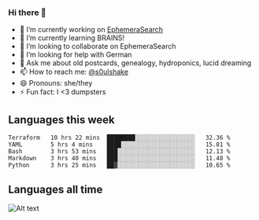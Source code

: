 ### Hi there 👋

<!--
**soulshake/soulshake** is a ✨ _special_ ✨ repository because its `README.md` (this file) appears on your GitHub profile.

Here are some ideas to get you started:

- 🔭 I’m currently working on ...
- 🌱 I’m currently learning ...
- 👯 I’m looking to collaborate on ...
- 🤔 I’m looking for help with ...
- 💬 Ask me about ...
- 📫 How to reach me: ...
- 😄 Pronouns: ...
- ⚡ Fun fact: ...
-->


- 🔭 I’m currently working on [EphemeraSearch](https://www.ephemerasearch.com/)
- 🌱 I’m currently learning BRAINS!
- 👯 I’m looking to collaborate on EphemeraSearch
- 🤔 I’m looking for help with German
- 💬 Ask me about old postcards, genealogy, hydroponics, lucid dreaming
- 📫 How to reach me: [@s0ulshake](https://twitter.com/soulshake)
- 😄 Pronouns: she/they
- ⚡ Fun fact: I <3 dumpsters

## Languages this week

<!--START_SECTION:waka-->
```text
Terraform   10 hrs 22 mins  ████████░░░░░░░░░░░░░░░░░   32.36 % 
YAML        5 hrs 4 mins    ████░░░░░░░░░░░░░░░░░░░░░   15.81 % 
Bash        3 hrs 53 mins   ███░░░░░░░░░░░░░░░░░░░░░░   12.13 % 
Markdown    3 hrs 40 mins   ███░░░░░░░░░░░░░░░░░░░░░░   11.48 % 
Python      3 hrs 25 mins   ██▓░░░░░░░░░░░░░░░░░░░░░░   10.65 % 
```
<!--END_SECTION:waka-->

## Languages all time
![Alt text](https://wakatime.com/share/@aj/6aa10b67-a5e9-4fb1-acaf-8692f4385172.svg)

